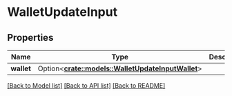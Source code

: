 # WalletUpdateInput

## Properties

Name | Type | Description | Notes
------------ | ------------- | ------------- | -------------
**wallet** | Option<[**crate::models::WalletUpdateInputWallet**](WalletUpdateInput_wallet.md)> |  | [optional]

[[Back to Model list]](../README.md#documentation-for-models) [[Back to API list]](../README.md#documentation-for-api-endpoints) [[Back to README]](../README.md)



